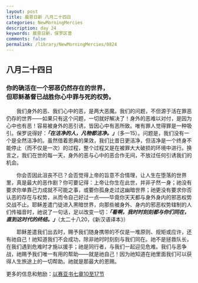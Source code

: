 ```yaml
---
layout: post
title: 晨恩日新 八月二十四日
categories: NewMorningMercies
description: day 24
keywords: 晨恩日新，保罗区普
comments: false
permalink: /library/NewMorningMercies/0824
---
```


## 八月二十四日

### 你的确活在一个邪恶仍然存在的世界， <br> 但耶稣基督已战胜你心中罪与死的权势。

&emsp;&emsp;我们身外的恶、我们心中的恶，是两大恶魔。我们的问题，不但源于活在罪恶仍存的世界——如果只有这个问题，一切就好解决了！身外的恶难以对付，是因为心中也有恶！容易被身外的恶引诱，皆因心中有恶所致。唯有罪人觉得罪是一种吸引。保罗说得好：***「在洁净的人，凡物都洁净。」***（多一15）。问题是，我们没有一个是全然洁净的。虽然借着恩典的果效，我们比昔日更洁净，但洁净是一个终身不能停止（而不仅是一次）的过程，整个过程又是在被罪大大破损的环境中进行。换言之，我们在世的每一天，身外的恶与心中的恶合作无间，不放过任何引诱我们的机会。

&emsp;&emsp;你会否因此沮丧不已？会否觉得上帝的旨意不合情理，让人生在堕落的世界里，真是最大的恶作剧？你可要记得：上帝让你生在此世，并非孑然一身；祂没有要求你单靠己力成就不可能之事，或要你孤身走过这幽暗世界；祂更没有要求你否认恶的存在与权势，从而令自己好过一点——毕竟你天天都与身外身内的邪恶权势交战不止。耶稣差遣门徒进入黑暗世界，向那些被身外、身内的邪恶权势辖制的人们传福音时，祂说了一句话，足以改变一切：***「看啊，我时时刻刻都与你们同在，直到这时代的终结。」***（太二十八20，《新汉语译本》）

&emsp;&emsp;耶稣差遣我们出去时，赐予我们随身携带的不仅是一堆原则、规矩或应许，还有祂自己！祂知道我们不会成功，除非祂时时刻刻与我们同在。祂不是拯救队长，在我们遇到危难时才施以援手；祂是同行者，与我们一起迎见危难。我们与恶争战，祂赐予我们唯一有用的帮助——就是祂自己！因为祂知道在祂里面我们可以获得人生旅途上的一切帮助。祂就是那最大的恩赐。

更多的信息和勉励：[以赛亚书七章10至17节]()
